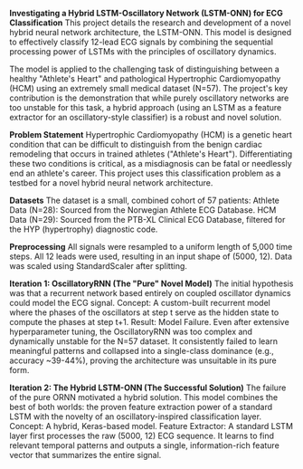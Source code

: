 **Investigating a Hybrid LSTM-Oscillatory Network (LSTM-ONN) for ECG Classification**
This project details the research and development of a novel hybrid neural network architecture, the LSTM-ONN. This model is designed to effectively classify 12-lead ECG signals by combining the sequential processing power of LSTMs with the principles of oscillatory dynamics.

The model is applied to the challenging task of distinguishing between a healthy "Athlete's Heart" and pathological Hypertrophic Cardiomyopathy (HCM) using an extremely small medical dataset (N=57). The project's key contribution is the demonstration that while purely oscillatory networks are too unstable for this task, a hybrid approach (using an LSTM as a feature extractor for an oscillatory-style classifier) is a robust and novel solution.

**Problem Statement**
Hypertrophic Cardiomyopathy (HCM) is a genetic heart condition that can be difficult to distinguish from the benign cardiac remodeling that occurs in trained athletes ("Athlete's Heart"). Differentiating these two conditions is critical, as a misdiagnosis can be fatal or needlessly end an athlete's career.
This project uses this classification problem as a testbed for a novel hybrid neural network architecture.

**Datasets**
The dataset is a small, combined cohort of 57 patients:
Athlete Data (N=28): Sourced from the Norwegian Athlete ECG Database.
HCM Data (N=29): Sourced from the PTB-XL Clinical ECG Database, filtered for the HYP (hypertrophy) diagnostic code.

**Preprocessing**
All signals were resampled to a uniform length of 5,000 time steps.
All 12 leads were used, resulting in an input shape of (5000, 12).
Data was scaled using StandardScaler after splitting.

**Iteration 1: OscillatoryRNN (The "Pure" Novel Model)**
The initial hypothesis was that a recurrent network based entirely on coupled oscillator dynamics could model the ECG signal.
Concept: A custom-built recurrent model where the phases of the oscillators at step t serve as the hidden state to compute the phases at step t+1.
Result: Model Failure. Even after extensive hyperparameter tuning, the OscillatoryRNN was too complex and dynamically unstable for the N=57 dataset. It consistently failed to learn meaningful patterns and collapsed into a single-class dominance (e.g., accuracy ~39-44%), proving the architecture was unsuitable in its pure form.

**Iteration 2: The Hybrid LSTM-ONN (The Successful Solution)**
The failure of the pure ORNN motivated a hybrid solution. This model combines the best of both worlds: the proven feature extraction power of a standard LSTM with the novelty of an oscillatory-inspired classification layer.
Concept: A hybrid, Keras-based model.
Feature Extractor: A standard LSTM layer first processes the raw (5000, 12) ECG sequence. It learns to find relevant temporal patterns and outputs a single, information-rich feature vector that summarizes the entire signal.
